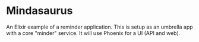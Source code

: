 # Mindasaurus

An Elixir example of a reminder application. This is setup as an umbrella app
with a core "minder" service. It will use Phoenix for a UI (API and web).
